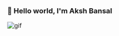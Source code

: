 ### 👋 Hello world, I'm Aksh Bansal


![gif](https://media.giphy.com/media/KX81UwrGWMbGH0WvWR/giphy.gif)





